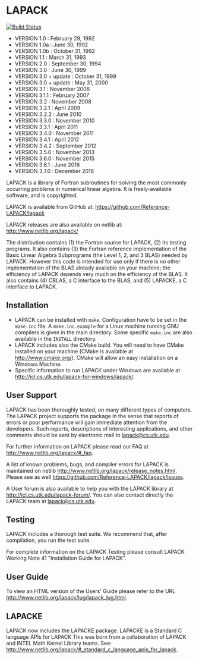 # LAPACK

[![Build Status](https://travis-ci.org/Reference-LAPACK/lapack.svg?branch=master)](https://travis-ci.org/Reference-LAPACK/lapack)

* VERSION 1.0   :  February 29, 1992
* VERSION 1.0a  :  June 30, 1992
* VERSION 1.0b  :  October 31, 1992
* VERSION 1.1   :  March 31, 1993
* VERSION 2.0   :  September 30, 1994
* VERSION 3.0   :  June 30, 1999
* VERSION 3.0 + update :  October 31, 1999
* VERSION 3.0 + update :  May 31, 2000
* VERSION 3.1   : November 2006
* VERSION 3.1.1 : February 2007
* VERSION 3.2   : November 2008
* VERSION 3.2.1 : April 2009
* VERSION 3.2.2 : June 2010
* VERSION 3.3.0 : November 2010
* VERSION 3.3.1 : April 2011
* VERSION 3.4.0 : November 2011
* VERSION 3.4.1 : April 2012
* VERSION 3.4.2 : September 2012
* VERSION 3.5.0 : November 2013
* VERSION 3.6.0 : November 2015
* VERSION 3.6.1 : June 2016
* VERSION 3.7.0 : December 2016

LAPACK is a library of Fortran subroutines for solving
the most commonly occurring problems in numerical linear algebra.
It is freely-available software, and is copyrighted.



LAPACK is available from GitHub at:
https://github.com/Reference-LAPACK/lapack

LAPACK releases are also available on netlib at:
http://www.netlib.org/lapack/

The distribution contains (1) the Fortran source for LAPACK, (2) its 
testing programs.  It also contains (3) the Fortran
reference implementation of the Basic Linear Algebra Subprograms
(the Level 1, 2, and 3 BLAS) needed by LAPACK.  However this code is
intended for use only if there is no other implementation of the BLAS
already available on your machine; the efficiency of LAPACK depends
very much on the efficiency of the BLAS.
It also contains (4) CBLAS, a C interface to the BLAS, and (5) LAPACKE,
a C interface to LAPACK.

## Installation

 - LAPACK can be installed with `make`. Configuration have to be set in the
   `make.inc` file. A `make.inc.example` for a Linux machine running GNU compilers
   is given in the main directory. Some specific `make.inc` are also available in
   the `INSTALL` directory.
 - LAPACK includes also the CMake build. You will need to have CMake installed
   on your machine (CMake is available at http://www.cmake.org/). CMake will
   allow an easy installation on a Windows Machine.
 - Specific information to run LAPACK under Windows are available at
   http://icl.cs.utk.edu/lapack-for-windows/lapack/.


## User Support

LAPACK has been thoroughly tested, on many different
types of computers.  The LAPACK project supports the package in the
sense that reports of errors or poor performance will gain immediate
attention from the developers. Such reports, descriptions
of interesting applications, and other comments should be sent by
electronic mail to lapack@cs.utk.edu.

For further information on LAPACK please read our FAQ at
http://www.netlib.org/lapack/#_faq.

A list of known problems, bugs, and compiler errors for LAPACK is
maintained on netlib
http://www.netlib.org/lapack/release_notes.html.
Please see as well
https://github.com/Reference-LAPACK/lapack/issues.

A User forum is also available to help you with the LAPACK library at
 http://icl.cs.utk.edu/lapack-forum/.
You can also contact directly the LAPACK team at lapack@cs.utk.edu.


## Testing

LAPACK includes a thorough test suite. We recommend that, after compilation,
you run the test suite. 

For complete information on the LAPACK Testing
please consult LAPACK Working Note 41 "Installation
Guide for LAPACK".

## User Guide

To view an HTML version of the Users' Guide please refer to the URL
  http://www.netlib.org/lapack/lug/lapack_lug.html.

## LAPACKE

LAPACK now includes the LAPACKE package.
LAPACKE is a Standard C language APIs for LAPACK
This was born from a collaboration of LAPACK and INTEL Math Kernel Library teams.
See: http://www.netlib.org/lapack/#_standard_c_language_apis_for_lapack.

